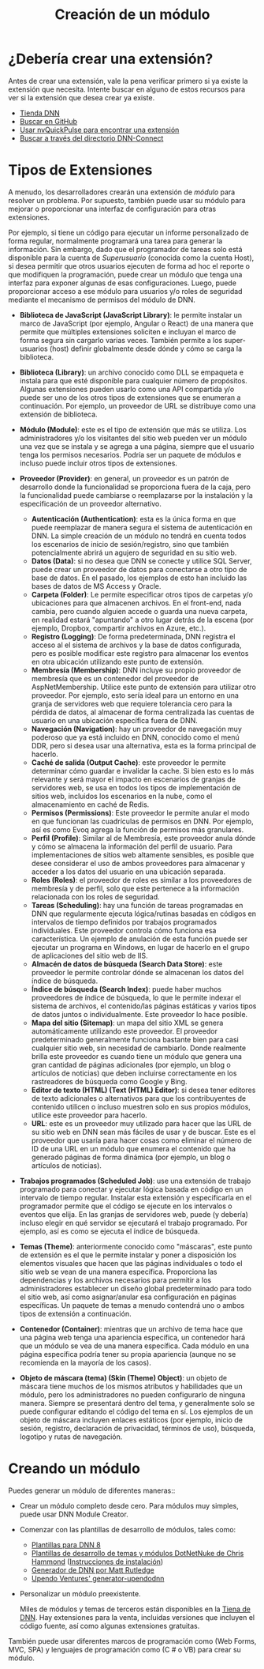 ﻿---
uid: developers-extensions-overview
locale: es
title: Creación de un módulo 
dnnversion: 09.02.00
related-topics: dnn-manifest-schema,module-features,module-architecture,about-evs
links: ["[API del módulo DNN](https://www.dnnsoftware.com/dnn-api/)","[Referencia DNN 8 API](https://www.dnnsoftware.com/dnn-api/)","[DNN Wiki: Desarrollo De Módulos](https://www.dnnsoftware.com/wiki/module-development/)","[DNN Community Blog: Serie de desarrollo de módulos por Clinton Patterson](https://www.dnnsoftware.com/community-blog/cid/155064/module-development-for-non-developers-skinners-dnn-beginners--blog-series-intro/)","[Uso de las nuevas plantillas de desarrollo de módulos para DotNetNuke 7 por Chris Hammond](https://www.chrishammond.com/blog/itemid/2616/using-the-new-module-development-templates-for-dot/)"]
---

# ¿Debería crear una extensión?

Antes de crear una extensión, vale la pena verificar primero si ya existe la extensión que necesita. Intente buscar en alguno de estos recursos para ver si la extensión que desea crear ya existe.

* [Tienda DNN](https://store.dnnsoftware.com/)
* [Buscar en GitHub](https://github.com/search?q=dnn)
* [Usar nvQuickPulse para encontrar una extensión](https://github.com/nvisionative/nvQuickPulse/blob/master/README.md)
* [Buscar a través del directorio DNN-Connect](https://www.dnn-connect.org/community/community-extensions)

# Tipos de Extensiones

A menudo, los desarrolladores crearán una extensión de _módulo_ para resolver un problema. Por supuesto, también puede usar su módulo para mejorar o proporcionar una interfaz de configuración para otras extensiones.

Por ejemplo, si tiene un código para ejecutar un informe personalizado de forma regular, normalmente programará una tarea para generar la información. Sin embargo, dado que el programador de tareas solo está disponible para la cuenta de _Superusuario_ (conocida como la cuenta Host), si desea permitir que otros usuarios ejecuten de forma ad hoc el reporte o que modifiquen la programación, puede crear un módulo que tenga una interfaz para exponer algunas de esas configuraciones. Luego, puede proporcionar acceso a ese módulo para usuarios y/o roles de seguridad mediante el mecanismo de permisos del módulo de DNN.

- **Biblioteca de JavaScript (JavaScript Library)**: le permite instalar un marco de JavaScript (por ejemplo, Angular o React) de una manera que permite que múltiples extensiones soliciten e incluyan el marco de forma segura sin cargarlo varias veces. También permite a los super-usuarios (host) definir globalmente desde dónde y cómo se carga la biblioteca.
- **Biblioteca (Library)**: un archivo conocido como DLL se empaqueta e instala para que esté disponible para cualquier número de propósitos. Algunas extensiones pueden usarlo como una API compartida y/o puede ser uno de los otros tipos de extensiones que se enumeran a continuación. Por ejemplo, un proveedor de URL se distribuye como una extensión de biblioteca.
- **Módulo (Module)**: este es el tipo de extensión que más se utiliza. Los administradores y/o los visitantes del sitio web pueden ver un módulo una vez que se instala y se agrega a una página, siempre que el usuario tenga los permisos necesarios. Podría ser un paquete de módulos e incluso puede incluir otros tipos de extensiones.
- **Proveedor (Provider)**: en general, un proveedor es un patrón de desarrollo donde la funcionalidad se proporciona fuera de la caja, pero la funcionalidad puede cambiarse o reemplazarse por la instalación y la especificación de un proveedor alternativo.
  - **Autenticación (Authentication)**: esta es la única forma en que puede reemplazar de manera segura el sistema de autenticación en DNN. La simple creación de un módulo no tendrá en cuenta todos los escenarios de inicio de sesión/registro, sino que también potencialmente abrirá un agujero de seguridad en su sitio web.
  - **Datos (Data)**: si no desea que DNN se conecte y utilice SQL Server, puede crear un proveedor de datos para conectarse a otro tipo de base de datos. En el pasado, los ejemplos de esto han incluido las bases de datos de MS Access y Oracle.
  - **Carpeta (Folder)**: Le permite especificar otros tipos de carpetas y/o ubicaciones para que almacenen archivos. En el front-end, nada cambia, pero cuando alguien accede o guarda una nueva carpeta, en realidad estará "apuntando" a otro lugar detrás de la escena (por ejemplo, Dropbox, compartir archivos en Azure, etc.).
  - **Registro (Logging)**: De forma predeterminada, DNN registra el acceso al el sistema de archivos y la base de datos configurada, pero es posible modificar este registro para almacenar los eventos en otra ubicación utilizando este punto de extensión.
  - **Membresía (Membership)**: DNN incluye su propio proveedor de membresía que es un contenedor del proveedor de AspNetMembership. Utilice este punto de extensión para utilizar otro proveedor. Por ejemplo, esto sería ideal para un entorno en una granja de servidores web que requiere tolerancia cero para la pérdida de datos, al almacenar de forma centralizada las cuentas de usuario en una ubicación específica fuera de DNN.
  - **Navegación (Navigation)**: hay un proveedor de navegación muy poderoso que ya está incluido en DNN, conocido como el menú DDR, pero si desea usar una alternativa, esta es la forma principal de hacerlo.
  - **Caché de salida (Output Cache)**: este proveedor le permite determinar cómo guardar e invalidar la cache. Si bien esto es lo más relevante y será mayor el impacto en escenarios de granjas de servidores web, se usa en todos los tipos de implementación de sitios web, incluidos los escenarios en la nube, como el almacenamiento en caché de Redis.
  - **Permisos (Permissions)**: Este proveedor le permite anular el modo en que funcionan las cuadrículas de permisos en DNN. Por ejemplo, así es como Evoq agrega la función de permisos más granulares.
  - **Perfil (Profile)**: Similar al de Membresía, este proveedor anula dónde y cómo se almacena la información del perfil de usuario. Para implementaciones de sitios web altamente sensibles, es posible que desee considerar el uso de ambos proveedores para almacenar y acceder a los datos del usuario en una ubicación separada.
  - **Roles (Roles)**: el proveedor de roles es similar a los proveedores de membresía y de perfil, solo que este pertenece a la información relacionada con los roles de seguridad.
  - **Tareas (Scheduling)**: hay una función de tareas programadas en DNN que regularmente ejecuta lógica/rutinas basadas en códigos en intervalos de tiempo definidos por trabajos programados individuales. Este proveedor controla cómo funciona esa característica. Un ejemplo de anulación de esta función puede ser ejecutar un programa en Windows, en lugar de hacerlo en el grupo de aplicaciones del sitio web de IIS.
  - **Almacén de datos de búsqueda (Search Data Store)**: este proveedor le permite controlar dónde se almacenan los datos del índice de búsqueda.
  - **Índice de búsqueda (Search Index)**: puede haber muchos proveedores de índice de búsqueda, lo que le permite indexar el sistema de archivos, el contenido/las páginas estáticas y varios tipos de datos juntos o individualmente. Este proveedor lo hace posible.
  - **Mapa del sitio (Sitemap)**: un mapa del sitio XML se genera automáticamente utilizando este proveedor. El proveedor predeterminado generalmente funciona bastante bien para casi cualquier sitio web, sin necesidad de cambiarlo. Donde realmente brilla este proveedor es cuando tiene un módulo que genera una gran cantidad de páginas adicionales (por ejemplo, un blog o artículos de noticias) que deben incluirse correctamente en los rastreadores de búsqueda como Google y Bing.
  - **Editor de texto (HTML) (Text (HTML) Editor)**: si desea tener editores de texto adicionales o alternativos para que los contribuyentes de contenido utilicen o incluso muestren solo en sus propios módulos, utilice este proveedor para hacerlo.
  - **URL**: este es un proveedor muy utilizado para hacer que las URL de su sitio web en DNN sean más fáciles de usar y de buscar. Este es el proveedor que usaría para hacer cosas como eliminar el número de ID de una URL en un módulo que enumera el contenido que ha generado páginas de forma dinámica (por ejemplo, un blog o artículos de noticias).

- **Trabajos programados (Scheduled Job)**: use una extensión de trabajo programado para conectar y ejecutar lógica basada en código en un intervalo de tiempo regular. Instalar esta extensión y especificarla en el programador permite que el código se ejecute en los intervalos o eventos que elija. En las granjas de servidores web, puede (y debería) incluso elegir en qué servidor se ejecutará el trabajo programado. Por ejemplo, así es como se ejecuta el índice de búsqueda.
- **Temas (Theme)**: anteriormente conocido como "máscaras", este punto de extensión es el que le permite instalar y poner a disposición los elementos visuales que hacen que las páginas individuales o todo el sitio web se vean de una manera específica. Proporciona las dependencias y los archivos necesarios para permitir a los administradores establecer un diseño global predeterminado para todo el sitio web, así como asignar/anular esa configuración en páginas específicas. Un paquete de temas a menudo contendrá uno o ambos tipos de extensión a continuación.
- **Contenedor (Container)**: mientras que un archivo de tema hace que una página web tenga una apariencia específica, un contenedor hará que un módulo se vea de una manera específica. Cada módulo en una página específica podría tener su propia apariencia (aunque no se recomienda en la mayoría de los casos).
- **Objeto de máscara (tema) (Skin (Theme) Object)**: un objeto de máscara tiene muchos de los mismos atributos y habilidades que un módulo, pero los administradores no pueden configurarlo de ninguna manera. Siempre se presentará dentro del tema, y generalmente solo se puede configurar editando el código del tema en sí. Los ejemplos de un objeto de máscara incluyen enlaces estáticos (por ejemplo, inicio de sesión, registro, declaración de privacidad, términos de uso), búsqueda, logotipo y rutas de navegación.

# Creando un módulo  

Puedes generar un módulo de diferentes maneras::

*   Crear un módulo completo desde cero. Para módulos muy simples, puede usar DNN Module Creator.
*   Comenzar con las plantillas de desarrollo de módulos, tales como:
    *   [Plantillas para DNN 8](https://github.com/dnnsoftware/DNN.Templates/releases/)
    *   [Plantillas de desarrollo de temas y módulos DotNetNuke de Chris Hammond](https://github.com/ChrisHammond/DNNTemplates/) ([Instrucciones de instalación](https://www.chrishammond.com/blog/itemid/2616/using-the-new-module-development-templates-for-dot/))
    *   [Generador de DNN por Matt Rutledge](https://github.com/mtrutledge/generator-dnn)
    *   [Upendo Ventures' generator-upendodnn](https://github.com/UpendoVentures/generator-upendodnn)
*   Personalizar un módulo preexistente.

    Miles de módulos y temas de terceros están disponibles en la [Tiena de DNN](https://store.dnnsoftware.com). Hay extensiones para la venta, incluidas versiones que incluyen el código fuente, así como algunas extensiones gratuitas.



También puede usar diferentes marcos de programación como (Web Forms, MVC, SPA) y lenguajes de programación como (C # o VB) para crear su módulo.
